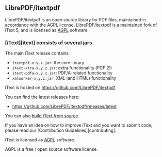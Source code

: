 ## LibrePDF/itextpdf

LibrePDF/itextpdf is an open source library for PDF files, maintained in accordance with the AGPL license.
LibrePDF/itextpdf is a maintained fork of iText 5, and is licensed as [AGPL][agpl] software.


### [iText][itext] consists of several jars.

The main iText release contains:
- ```itextpdf-x.y.z.jar```: the core library
- ```itext-xtra-x.y.z.jar```: extra functionality (PDF 2!)
- ```itext-pdfa-x.y.z.jar```: PDF/A-related functionality
- ```xmlworker-x.y.z.jar```: XML (and HTML) functionality

iText is hosted on https://github.com/LibrePDF/itextpdf

You can find the latest releases here:
- https://github.com/LibrePDF/itextpdf/releases/latest

You can also [build iText from source][building].

If you have an idea on how to improve iText and you want to submit code,
please read our [Contribution Guidelines][contributing].

iText is licensed as [AGPL][agpl] software.

AGPL is a free / open source software license.

[agpl]: LICENSE.md
[building]: BUILDING.md
